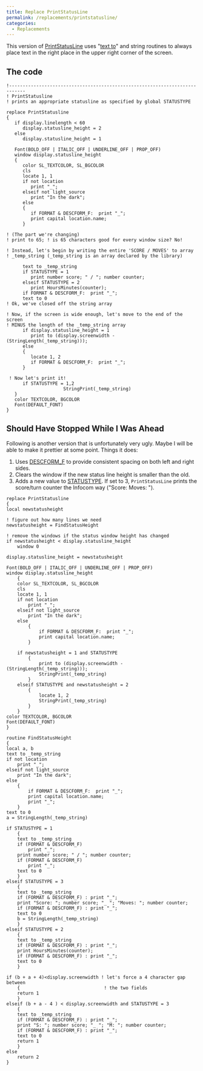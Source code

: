 ```yaml
---
title: Replace PrintStatusLine
permalink: /replacements/printstatusline/
categories: 
  - Replacements
---
```


This version of [PrintStatusLine](/input-output/printstatusline/) uses
"[text to](/strings/text-to/)" and string routines to always place text
in the right place in the upper right corner of the screen.

## The code

    !----------------------------------------------------------------------------
    ! PrintStatusline
    ! prints an appropriate statusline as specified by global STATUSTYPE

    replace PrintStatusline
    {
       if display.linelength < 60
          display.statusline_height = 2
       else
          display.statusline_height = 1

       Font(BOLD_OFF | ITALIC_OFF | UNDERLINE_OFF | PROP_OFF)
       window display.statusline_height
       {
          color SL_TEXTCOLOR, SL_BGCOLOR
          cls
          locate 1, 1
          if not location
             print "_";
          elseif not light_source
             print "In the dark";
          else
          {
             if FORMAT & DESCFORM_F:  print "_";
             print capital location.name;
          }

    ! (The part we're changing)
    ! print to 65; ! is 65 characters good for every window size? No!

    ! Instead, let's begin by writing the entire 'SCORE / MOVES' to array
    ! _temp_string (_temp_string is an array declared by the library)

          text to _temp_string
          if STATUSTYPE = 1
             print number score; " / "; number counter;
          elseif STATUSTYPE = 2
             print HoursMinutes(counter);
          if FORMAT & DESCFORM_F:  print "_";
          text to 0
    ! Ok, we've closed off the string array

    ! Now, if the screen is wide enough, let's move to the end of the screen
    ! MINUS the length of the _temp_string array
          if display.statusline_height = 1
             print to (display.screenwidth - (StringLength(_temp_string)));
          else
          {
             locate 1, 2
             if FORMAT & DESCFORM_F:  print "_";
          }

     ! Now let's print it!
          if STATUSTYPE = 1,2
                         StringPrint(_temp_string)
       }
       color TEXTCOLOR, BGCOLOR
       Font(DEFAULT_FONT)
    }

## Should Have Stopped While I Was Ahead

Following is another version that is unfortunately very ugly. Maybe I
will be able to make it prettier at some point. Things it does:

1.  Uses [DESCFORM_F](/guts/descform_f/) to provide consistent
    spacing on both left and right sides.
2.  Clears the window if the new status line height is smaller than the
    old.
3.  Adds a new value to [STATUSTYPE](/globals/statustype/). If set to
    3, `PrintStatusLine` prints the score/turn counter the Infocom way
    ("Score: Moves: ").

<!-- -->

    replace PrintStatusline
    {
    local newstatusheight

    ! figure out how many lines we need
    newstatusheight = FindStatusHeight

    ! remove the windows if the status window height has changed
    if newstatusheight < display.statusline_height
        window 0

    display.statusline_height = newstatusheight

    Font(BOLD_OFF | ITALIC_OFF | UNDERLINE_OFF | PROP_OFF)
    window display.statusline_height
        {
        color SL_TEXTCOLOR, SL_BGCOLOR
        cls
        locate 1, 1
        if not location
            print "_";
        elseif not light_source
            print "In the dark";
        else
            {
                if FORMAT & DESCFORM_F:  print "_";
                print capital location.name;
            }

        if newstatusheight = 1 and STATUSTYPE
            {
                print to (display.screenwidth - (StringLength(_temp_string)));
                StringPrint(_temp_string)
            }
        elseif STATUSTYPE and newstatusheight = 2
            {
                locate 1, 2
                StringPrint(_temp_string)
            }
        }
    color TEXTCOLOR, BGCOLOR
    Font(DEFAULT_FONT)
    }

    routine FindStatusHeight
    {
    local a, b
    text to _temp_string
    if not location
        print "_";
    elseif not light_source
        print "In the dark";
    else
        {
            if FORMAT & DESCFORM_F:  print "_";
            print capital location.name;
            print "_";
        }
    text to 0
    a = StringLength(_temp_string)

    if STATUSTYPE = 1
        {
        text to _temp_string
        if (FORMAT & DESCFORM_F)
            print "_";
        print number score; " / "; number counter;
        if (FORMAT & DESCFORM_F)
            print "_";
        text to 0
        }
    elseif STATUSTYPE = 3
        {
        text to _temp_string
        if (FORMAT & DESCFORM_F) : print "_";
        print "Score: "; number score; "_ "; "Moves: "; number counter;
        if (FORMAT & DESCFORM_F) : print "_";
        text to 0
        b = StringLength(_temp_string)
        }
    elseif STATUSTYPE = 2
        {
        text to _temp_string
        if (FORMAT & DESCFORM_F) : print "_";
        print HoursMinutes(counter);
        if (FORMAT & DESCFORM_F) : print "_";
        text to 0
        }

    if (b + a + 4)<display.screenwidth ! let's force a 4 character gap between
        {                               ! the two fields
        return 1
        }
    elseif (b + a - 4 ) < display.screenwidth and STATUSTYPE = 3
        {
        text to _temp_string
        if (FORMAT & DESCFORM_F) : print "_";
        print "S: "; number score; "_ "; "M: "; number counter;
        if (FORMAT & DESCFORM_F) : print "_";
        text to 0
        return 1
        }
    else
        return 2
    }
